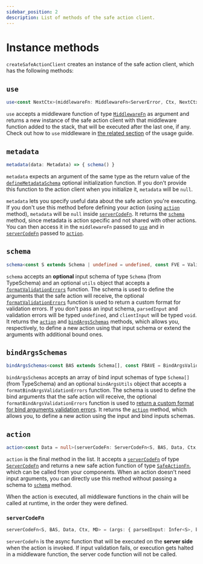 ```yaml
---
sidebar_position: 2
description: List of methods of the safe action client.
---
```


# Instance methods

`createSafeActionClient` creates an instance of the safe action client, which has the following methods:

## `use`

```typescript
use<const NextCtx>(middlewareFn: MiddlewareFn<ServerError, Ctx, NextCtx, Metadata>) => new SafeActionClient()
```

`use` accepts a middleware function of type [`MiddlewareFn`](/docs/types#middlewarefn) as argument and returns a new instance of the safe action client with that middleware function added to the stack, that will be executed after the last one, if any. Check out how to `use` middleware in [the related section](/docs/usage/middleware) of the usage guide.

## `metadata`

```typescript
metadata(data: Metadata) => { schema() }
```

`metadata` expects an argument of the same type as the return value of the [`defineMetadataSchema`](/docs/safe-action-client/initialization-options#definemetadataschema) optional initialization function. If you don't provide this function to the action client when you initialize it, `metadata` will be `null`.

`metadata` lets you specify useful data about the safe action you're executing. If you don't use this method before defining your action (using [`action`](#action) method), `metadata` will be `null` inside [`serverCodeFn`](#servercodefn). It returns the [`schema`](#schema) method, since metadata is action specific and not shared with other actions. You can then access it in the `middlewareFn` passed to [`use`](#use) and in [`serverCodeFn`](#servercodefn) passed to [`action`](#action).

## `schema`

```typescript
schema<const S extends Schema | undefined = undefined, const FVE = ValidationErrors<S>, const MD = null>(schema: S, { utils?: { formatValidationErrors?: FormatValidationErrorsFn<S, FVE> } }) => { action(), bindArgsSchemas() }
```

`schema` accepts an **optional** input schema of type `Schema` (from TypeSchema) and an optional `utils` object that accepts a [`formatValidationErrors`](/docs/recipes/customize-validation-errors-format) function. The schema is used to define the arguments that the safe action will receive, the optional [`formatValidationErrors`](/docs/recipes/customize-validation-errors-format) function is used to return a custom format for validation errors. If you don't pass an input schema, `parsedInput` and validation errors will be typed `undefined`, and `clientInput` will be typed `void`. It returns the [`action`](#action) and [`bindArgsSchemas`](#bindargsschemas) methods, which allows you, respectively, to define a new action using that input schema or extend the arguments with additional bound ones.

## `bindArgsSchemas`

```typescript
bindArgsSchemas<const BAS extends Schema[], const FBAVE = BindArgsValidationErrors<BAS>>(bindArgsSchemas: BAS, bindArgsUtils?: { formatBindArgsValidationErrors?: FormatBindArgsValidationErrorsFn<BAS, FBAVE> }) => { action() }
```

`bindArgsSchemas` accepts an array of bind input schemas of type `Schema[]` (from TypeSchema) and an optional `bindArgsUtils` object that accepts a `formatBindArgsValidationErrors` function. The schema is used to define the bind arguments that the safe action will receive, the optional `formatBindArgsValidationErrors` function is used to [return a custom format for bind arguments validation errors](/docs/recipes/customize-validation-errors-format). It returns the [`action`](#action) method, which allows you, to define a new action using the input and bind inputs schemas.

## `action`

```typescript
action<const Data = null>(serverCodeFn: ServerCodeFn<S, BAS, Data, Ctx, MD>) => SafeActionFn<ServerError, S, BAS, FVE, FBAVE, Data>
```

`action` is the final method in the list. It accepts a [`serverCodeFn`](#servercodefn) of type [`ServerCodeFn`](/docs/types#servercodefn) and returns a new safe action function of type [`SafeActionFn`](/docs/types#safeactionfn), which can be called from your components. When an action doesn't need input arguments, you can directly use this method without passing a schema to [`schema`](#schema) method.

When the action is executed, all middleware functions in the chain will be called at runtime, in the order they were defined.

### `serverCodeFn`

```typescript
serverCodeFn<S, BAS, Data, Ctx, MD> = (args: { parsedInput: Infer<S>, bindArgsParsedInputs: InferArray<BAS>, ctx: Ctx, metadata: MD }) => Promise<Data>;
```

`serverCodeFn` is the async function that will be executed on the **server side** when the action is invoked. If input validation fails, or execution gets halted in a middleware function, the server code function will not be called.
